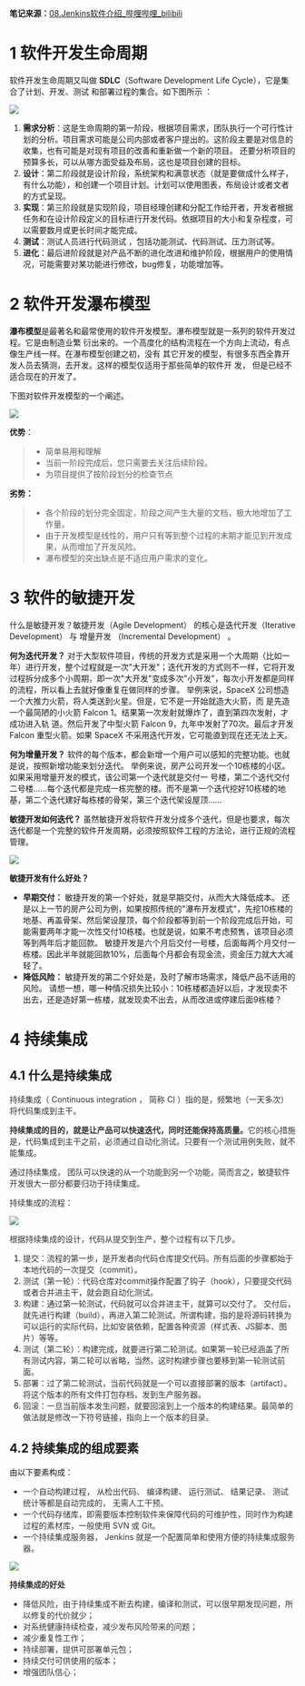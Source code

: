 **笔记来源：**[08.Jenkins软件介绍_哔哩哔哩_bilibili](https://www.bilibili.com/video/BV1kJ411p7mV?spm_id_from=333.788.videopod.episodes&vd_source=e8046ccbdc793e09a75eb61fe8e84a30&p=8)

# 1 软件开发生命周期
软件开发生命周期又叫做 **SDLC**（Software Development Life Cycle），它是集合了计划、开发、测试 和部署过程的集合。如下图所示 ：

![](images/1.png)

1. **需求分析**：这是生命周期的第一阶段，根据项目需求，团队执行一个可行性计划的分析。项目需求可能是公司内部或者客户提出的。这阶段主要是对信息的收集，也有可能是对现有项目的改善和重新做一个新的项目。 还要分析项目的预算多长，可以从哪方面受益及布局，这也是项目创建的目标。
2. **设计**：第二阶段就是设计阶段，系统架构和满意状态（就是要做成什么样子，有什么功能），和创建一个项目计划。计划可以使用图表，布局设计或者文者的方式呈现。
3. **实现**：第三阶段就是实现阶段，项目经理创建和分配工作给开者，开发者根据任务和在设计阶段定义的目标进行开发代码。依据项目的大小和复杂程度，可以需要数月或更长时间才能完成。
4. **测试**：测试人员进行代码测试 ，包括功能测试、代码测试、压力测试等。
5. **进化**：最后进阶段就是对产品不断的进化改进和维护阶段，根据用户的使用情况，可能需要对某功能进行修改，bug修复，功能增加等。

# 2 软件开发瀑布模型
**瀑布模型**是最著名和最常使用的软件开发模型。瀑布模型就是一系列的软件开发过程。它是由制造业繁 衍出来的。一个高度化的结构流程在一个方向上流动，有点像生产线一样。在瀑布模型创建之初，没有 其它开发的模型，有很多东西全靠开发人员去猜测，去开发。这样的模型仅适用于那些简单的软件开 发， 但是已经不适合现在的开发了。 

下图对软件开发模型的一个阐述。

![](images/2.png)

**优势**：

> - 简单易用和理解
> - 当前一阶段完成后，您只需要去关注后续阶段。
> - 为项目提供了按阶段划分的检查节点

**劣势：**

>- 各个阶段的划分完全固定，阶段之间产生大量的文档，极大地增加了工作量。
>- 由于开发模型是线性的，用户只有等到整个过程的末期才能见到开发成果，从而增加了开发风险。
>- 瀑布模型的突出缺点是不适应用户需求的变化。

# 3 软件的敏捷开发
什么是敏捷开发？敏捷开发（Agile Development） 的核心是迭代开发（Iterative Development） 与 增量开发 （Incremental Development） 。

**何为迭代开发？**  对于大型软件项目，传统的开发方式是采用一个大周期（比如一年）进行开发，整个过程就是一次"大开发"；迭代开发的方式则不一样，它将开发过程拆分成多个小周期，即一次"大开发"变成多次"小开发"，每次小开发都是同样的流程，所以看上去就好像重复在做同样的步骤。 举例来说，SpaceX 公司想造一个大推力火箭，将人类送到火星。但是，它不是一开始就造大火箭，而 是先造一个最简陋的小火箭 Falcon 1。结果第一次发射就爆炸了，直到第四次发射，才成功进入轨 道。然后开发了中型火箭 Falcon 9，九年中发射了70次。最后才开发 Falcon 重型火箭。如果 SpaceX 不采用迭代开发，它可能直到现在还无法上天。

**何为增量开发？** 软件的每个版本，都会新增一个用户可以感知的完整功能。也就是说，按照新增功能来划分迭代。 举例来说，房产公司开发一个10栋楼的小区。如果采用增量开发的模式，该公司第一个迭代就是交付一 号楼，第二个迭代交付二号楼......每个迭代都是完成一栋完整的楼。而不是第一个迭代挖好10栋楼的地基，第二个迭代建好每栋楼的骨架，第三个迭代架设屋顶......

**敏捷开发如何迭代？** 虽然敏捷开发将软件开发分成多个迭代，但是也要求，每次迭代都是一个完整的软件开发周期，必须按照软件工程的方法论，进行正规的流程管理。

![](images/3.png)

**敏捷开发有什么好处？**

+ **早期交付：** 敏捷开发的第一个好处，就是早期交付，从而大大降低成本。 还是以上一节的房产公司为例，如果按照传统的"瀑布开发模式"，先挖10栋楼的地基、再盖骨架、然后架设屋顶，每个阶段都等到前一个阶段完成后开始，可能需要两年才能一次性交付10栋楼。也就是说，如果不考虑预售，该项目必须等到两年后才能回款。 敏捷开发是六个月后交付一号楼，后面每两个月交付一栋楼。因此半年就能回款10%，后面每个月都会有现金流，资金压力就大大减轻了。
+ **降低风险：** 敏捷开发的第二个好处是，及时了解市场需求，降低产品不适用的风险。 请想一想，哪一种情况损失比较小：10栋楼都造好以后，才发现卖不出去，还是造好第一栋楼，就发现卖不出去，从而改进或停建后面9栋楼？

# 4 持续集成
## 4.1 什么是持续集成
<font style="color:rgb(51,51,51);">持续集成（ </font><font style="color:rgb(51,51,51);">Continuous integration </font><font style="color:rgb(51,51,51);">， 简称</font><font style="color:rgb(51,51,51);"> CI </font><font style="color:rgb(51,51,51);">）指的是，频繁地（一天多次）将代码集成到主干。 </font>

**<font style="color:rgb(51,51,51);">持续集成的目的，就是让产品可以快速迭代，同时还能保持高质量。</font>**<font style="color:rgb(51,51,51);">它的核心措施是，代码集成到主干之前，必须通过自动化测试。只要有一个测试用例失败，就不能集成。 </font>

<font style="color:rgb(51,51,51);">通过持续集成， 团队可以快速的从一个功能到另一个功能，简而言之，敏捷软件开发很大一部分都要归功于持续集成。</font>

<font style="color:rgb(51,51,51);">持续集成的流程：</font>

![](images/4.png)

<font style="color:rgb(51,51,51);">根据持续集成的设计，代码从提交到生产，整个过程有以下几步。</font>

1. <font style="color:rgb(51,51,51);">提交：流程的第一步，是开发者向代码仓库提交代码。所有后面的步骤都始于本地代码的一次提交（commit）。</font>
2. <font style="color:rgb(51,51,51);">测试（第一轮）：代码仓库对commit操作配置了钩子（hook），只要提交代码或者合并进主干，就会跑自动化测试。</font>
3. <font style="color:rgb(51,51,51);">构建：通过第一轮测试，代码就可以合并进主干，就算可以交付了。 交付后，就先进行构建（build），再进入第二轮测试。所谓构建，指的是将源码转换为可以运行的实际代码，比如安装依赖，配置各种资源（样式表、JS脚本、图片）等等。 </font>
4. <font style="color:rgb(51,51,51);">测试（第二轮）：构建完成，就要进行第二轮测试。如果第一轮已经涵盖了所有测试内容，第二轮可以省略，当然，这时构建步骤也要移到第一轮测试前面。</font>
5. <font style="color:rgb(51,51,51);">部署：过了第二轮测试，当前代码就是一个可以直接部署的版本（artifact）。将这个版本的所有文件打包存档，发到生产服务器。 </font>
6. <font style="color:rgb(51,51,51);">回滚：一旦当前版本发生问题，就要回滚到上一个版本的构建结果。最简单的做法就是修改一下符号链接，指向上一个版本的目录。</font>

## 4.2 持续集成的组成要素
由以下要素构成：

+ <font style="color:rgb(51,51,51);">一个自动构建过程， 从检出代码、 编译构建、 运行测试、 结果记录、 测试统计等都是自动完成的， 无需人工干预。 </font>
+ <font style="color:rgb(51,51,51);">一个代码存储库，即需要版本控制软件来保障代码的可维护性，同时作为构建过程的素材库，一般使用 SVN 或 Git。 </font>
+ <font style="color:rgb(51,51,51);">一个持续集成服务器， Jenkins 就是一个配置简单和使用方便的持续集成服务器。</font>

![](images/5.png)

**<font style="color:rgb(51,51,51);">持续集成的好处 </font>**

+ <font style="color:rgb(51,51,51);">降低风险，由于持续集成不断去构建，编译和测试，可以很早期发现问题，所以修复的代价就少； </font>
+ <font style="color:rgb(51,51,51);">对系统健康持续检查，减少发布风险带来的问题； </font>
+ <font style="color:rgb(51,51,51);">减少重复性工作； </font>
+ <font style="color:rgb(51,51,51);">持续部署，提供可部署单元包； </font>
+ <font style="color:rgb(51,51,51);">持续交付可供使用的版本； </font>
+ <font style="color:rgb(51,51,51);">增强团队信心；</font>

